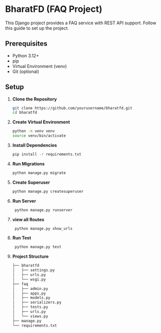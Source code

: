 # BharatFD (FAQ Project)

This Django project provides a FAQ service with REST API support. Follow this guide to set up the project.

## Prerequisites

- Python 3.12+
- pip
- Virtual Environment (venv)
- Git (optional)

## Setup

1. **Clone the Repository**

   ```bash
   git clone https://github.com/yourusername/bharatfd.git
   cd bharatfd

2. **Create Virtual Environment**

   ```bash
   python -m venv venv
   source venv/bin/activate

3. **Install Dependencies**

   ```bash
   pip install -r requirements.txt

4. **Run Migrations**

   ```bash
   python manage.py migrate

5. **Create Superuser**

   ```bash
   python manage.py createsuperuser


6. **Run Server**

   ```bash
    python manage.py runserver


7. **view all Routes**

   ```bash
    python manage.py show_urls


8. **Run Test**

   ```bash
    python manage.py test

10. **Project Structure**

    ```bash
    ├── bharatfd
    │   ├── settings.py
    │   ├── urls.py
    │   └── wsgi.py
    ├── faq
    │   ├── admin.py
    │   ├── apps.py
    │   ├── models.py
    │   ├── serializers.py
    │   ├── tests.py
    │   ├── urls.py
    │   └── views.py
    ├── manage.py
    └── requirements.txt
    
